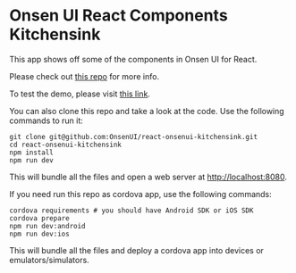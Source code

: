 # Onsen UI React Components Kitchensink

This app shows off some of the components in Onsen UI for React.

Please check out [this repo](https://github.com/OnsenUI/react-onsenui) for more info.

To test the demo, please visit [this link](http://onsenui.github.io/react-onsenui-kitchensink/demo.html).

You can also clone this repo and take a look at the code. Use the following commands to run it:

```
git clone git@github.com:OnsenUI/react-onsenui-kitchensink.git
cd react-onsenui-kitchensink
npm install
npm run dev
```

This will bundle all the files and open a web server at [http://localhost:8080](http://localhost:8080).

If you need run this repo as cordova app, use the following commands:

```
cordova requirements # you should have Android SDK or iOS SDK
cordova prepare
npm run dev:android
npm run dev:ios
```

This will bundle all the files and deploy a cordova app into devices or emulators/simulators.

